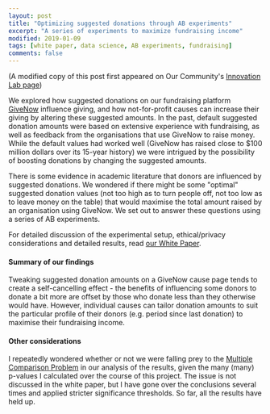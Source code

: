 ```yaml
---
layout: post
title: "Optimizing suggested donations through AB experiments"
excerpt: "A series of experiments to maximize fundraising income"
modified: 2019-01-09
tags: [white paper, data science, AB experiments, fundraising]
comments: false
---
```


(A modified copy of this post first appeared on Our Community's [Innovation Lab page](https://www.ourcommunity.com.au/general/general_article.jsp?articleid=7545))

We explored how suggested donations on our fundraising platform [GiveNow](https://www.givenow.com.au/) influence giving, and how not-for-profit causes can increase their giving by altering these suggested amounts. In the past, default suggested donation amounts were based on extensive experience with fundraising, as well as feedback from the organisations that use GiveNow to raise money. While the default values had worked well (GiveNow has raised close to $100 million dollars over its 15-year history) we were intrigued by the possibility of boosting donations by changing the suggested amounts.

There is some evidence in academic literature that donors are influenced by suggested donations. We wondered if there might be some "optimal" suggested donation values (not too high as to turn people off, not too low as to leave money on the table) that would maximise the total amount raised by an organisation using GiveNow. We set out to answer these questions using a series of AB experiments.

For detailed discussion of the experimental setup, ethical/privacy considerations and detailed results, read [our White Paper](https://www.ourcommunity.com.au/general/general_article.jsp?articleid=7545).

#### Summary of our findings
Tweaking suggested donation amounts on a GiveNow cause page tends to create a self-cancelling effect - the benefits of influencing some donors to donate a bit more are offset by those who donate less than they otherwise would have. However, individual causes can tailor donation amounts to suit the particular profile of their donors (e.g. period since last donation) to maximise their fundraising income.

#### Other considerations
I repeatedly wondered whether or not we were falling prey to the [Multiple Comparison Problem](https://en.wikipedia.org/wiki/Multiple_comparisons_problem) in our analysis of the results, given the many (many) p-values I calculated over the course of this project. The issue is not discussed in the white paper, but I have gone over the conclusions several times and applied stricter significance thresholds. So far, all the results have held up.



